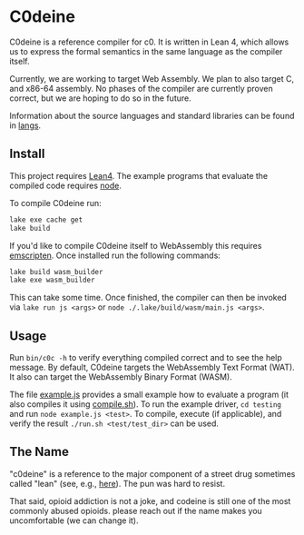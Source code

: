 # C0deine
C0deine is a reference compiler for c0. It is written in Lean 4, which allows us
to express the formal semantics in the same language as the compiler itself.

Currently, we are working to target Web Assembly. We plan to also target C, and
x86-64 assembly. No phases of the compiler are currently proven correct, but we
are hoping to do so in the future.

Information about the source languages and standard libraries can be found in
[langs](langs.md).

## Install

This project requires [Lean4](https://lean-lang.org/lean4/doc/setup.html). The
example programs that evaluate the compiled code requires
[node](https://nodejs.org).

To compile C0deine run:
```sh
lake exe cache get
lake build
```

If you'd like to compile C0deine itself to WebAssembly this requires
[emscripten](https://emscripten.org/docs/getting_started/downloads.html). Once
installed run the following commands:

```sh
lake build wasm_builder
lake exe wasm_builder
```

This can take some time. Once finished, the compiler can then be invoked
via `lake run js <args>` or `node ./.lake/build/wasm/main.js <args>`.

## Usage

Run `bin/c0c -h` to verify everything compiled correct and to see the help
message. By default, C0deine targets the WebAssembly Text Format (WAT). It also
can target the WebAssembly Binary Format (WASM).

The file [example.js](testing/example.js) provides a small example how to
evaluate a program (it also compiles it using [compile.sh](testing/compile.sh)).
To run the example driver, `cd testing` and run `node example.js <test>`. To
compile, execute (if applicable), and verify the result
`./run.sh <test/test_dir>` can be used.

## The Name
"c0deine" is a reference to the major component of a street drug sometimes
called "lean" (see, e.g.,
[here](https://americanaddictioncenters.org/codeine-addiction/cough-syrup)). The
pun was hard to resist.

That said, opioid addiction is not a joke, and codeine is still one of the most
commonly abused opioids. please reach out if the name makes you uncomfortable
(we can change it).
